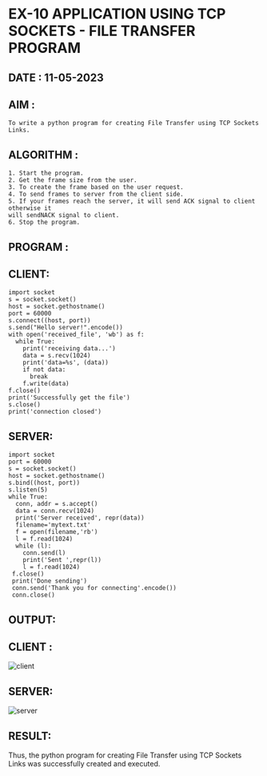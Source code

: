# EX-10 APPLICATION USING TCP SOCKETS - FILE TRANSFER PROGRAM

## DATE : 11-05-2023

## AIM :
    To write a python program for creating File Transfer using TCP Sockets Links.    

## ALGORITHM :
    1. Start the program.
    2. Get the frame size from the user.
    3. To create the frame based on the user request.
    4. To send frames to server from the client side.
    5. If your frames reach the server, it will send ACK signal to client otherwise it
    will sendNACK signal to client.
    6. Stop the program.

## PROGRAM :

## CLIENT:
```
import socket
s = socket.socket()
host = socket.gethostname()
port = 60000
s.connect((host, port))
s.send("Hello server!".encode())
with open('received_file', 'wb') as f:
  while True:
    print('receiving data...')
    data = s.recv(1024)
    print('data=%s', (data))
    if not data:
      break
    f.write(data)
f.close()
print('Successfully get the file')
s.close()
print('connection closed')
```
## SERVER:
```
import socket 
port = 60000 
s = socket.socket() 
host = socket.gethostname() 
s.bind((host, port)) 
s.listen(5) 
while True:
  conn, addr = s.accept() 
  data = conn.recv(1024)
  print('Server received', repr(data))
  filename='mytext.txt'
  f = open(filename,'rb')
  l = f.read(1024)
  while (l):
    conn.send(l)
    print('Sent ',repr(l))
    l = f.read(1024)
 f.close()
 print('Done sending')
 conn.send('Thank you for connecting'.encode())
 conn.close()
```
## OUTPUT:

## CLIENT :
![client](https://github.com/Vijisdurai/EX-10/assets/118343184/47317223-d3c7-40ad-99a5-348fbc9b04f8)

## SERVER:
![server](https://github.com/Vijisdurai/EX-10/assets/118343184/e33cc0f1-7688-4a9d-9e80-c5554226c399)

## RESULT:
Thus, the python program for creating File Transfer using TCP Sockets Links was 
successfully created and executed.




